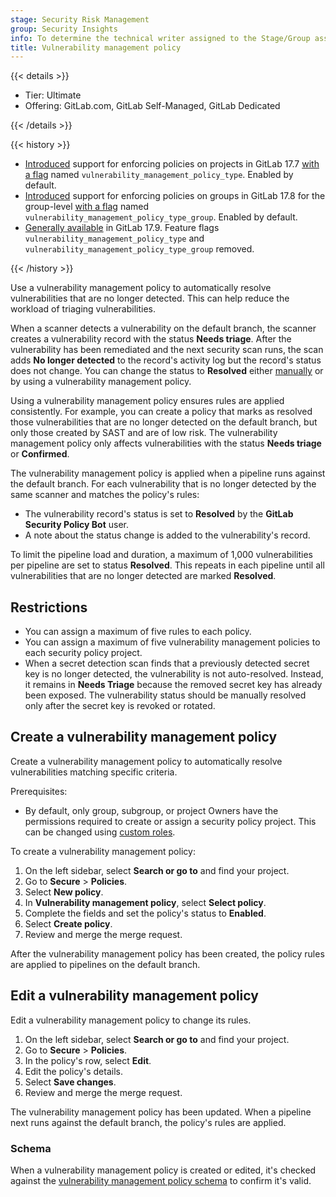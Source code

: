 ```yaml
---
stage: Security Risk Management
group: Security Insights
info: To determine the technical writer assigned to the Stage/Group associated with this page, see https://handbook.gitlab.com/handbook/product/ux/technical-writing/#assignments
title: Vulnerability management policy
---
```


{{< details >}}

- Tier: Ultimate
- Offering: GitLab.com, GitLab Self-Managed, GitLab Dedicated

{{< /details >}}

{{< history >}}

- [Introduced](https://gitlab.com/groups/gitlab-org/-/epics/5708) support for enforcing policies on projects in GitLab 17.7 [with a flag](../../../administration/feature_flags/_index.md) named `vulnerability_management_policy_type`. Enabled by default.
- [Introduced](https://gitlab.com/groups/gitlab-org/-/epics/15697) support for enforcing policies on groups in GitLab 17.8 for the group-level [with a flag](../../../administration/feature_flags/_index.md) named `vulnerability_management_policy_type_group`. Enabled by default.
- [Generally available](https://gitlab.com/gitlab-org/gitlab/-/merge_requests/178031) in GitLab 17.9. Feature flags `vulnerability_management_policy_type` and `vulnerability_management_policy_type_group` removed.

{{< /history >}}

Use a vulnerability management policy to automatically resolve vulnerabilities that are no longer
detected. This can help reduce the workload of triaging vulnerabilities.

When a scanner detects a vulnerability on the default branch, the scanner creates a vulnerability
record with the status **Needs triage**. After the vulnerability has been remediated and the next
security scan runs, the scan adds **No longer detected** to the record's activity log but the
record's status does not change. You can change the status to **Resolved** either
[manually](../vulnerabilities/_index.md#change-the-status-of-a-vulnerability) or by using a
vulnerability management policy.

Using a vulnerability management policy ensures rules are applied consistently. For example, you can
create a policy that marks as resolved those vulnerabilities that are no longer detected on the default
branch, but only those created by SAST and are of low risk. The vulnerability management policy
only affects vulnerabilities with the status **Needs triage** or **Confirmed**.

The vulnerability management policy is applied when a pipeline runs against the default branch.
For each vulnerability that is no longer detected by the same scanner and matches the policy's rules:

- The vulnerability record's status is set to **Resolved** by the **GitLab Security Policy Bot**
  user.
- A note about the status change is added to the vulnerability's record.

To limit the pipeline load and duration, a maximum of 1,000 vulnerabilities per pipeline are set to
status **Resolved**. This repeats in each pipeline until all vulnerabilities that are no longer
detected are marked **Resolved**.

## Restrictions

- You can assign a maximum of five rules to each policy.
- You can assign a maximum of five vulnerability management policies to each security policy project.
- When a secret detection scan finds that a previously detected secret key is no longer detected,
  the vulnerability is not auto-resolved. Instead, it remains in **Needs Triage** because the removed
  secret key has already been exposed. The vulnerability status should be manually resolved only after
  the secret key is revoked or rotated.

## Create a vulnerability management policy

Create a vulnerability management policy to automatically resolve vulnerabilities matching specific
criteria.

Prerequisites:

- By default, only group, subgroup, or project Owners have the permissions required to create or
  assign a security policy project. This can be changed using
  [custom roles](../../custom_roles/_index.md).

To create a vulnerability management policy:

1. On the left sidebar, select **Search or go to** and find your project.
1. Go to **Secure** > **Policies**.
1. Select **New policy**.
1. In **Vulnerability management policy**, select **Select policy**.
1. Complete the fields and set the policy's status to **Enabled**.
1. Select **Create policy**.
1. Review and merge the merge request.

After the vulnerability management policy has been created, the policy rules are applied to
pipelines on the default branch.

## Edit a vulnerability management policy

Edit a vulnerability management policy to change its rules.

1. On the left sidebar, select **Search or go to** and find your project.
1. Go to **Secure** > **Policies**.
1. In the policy's row, select **Edit**.
1. Edit the policy's details.
1. Select **Save changes**.
1. Review and merge the merge request.

The vulnerability management policy has been updated. When a pipeline next runs against the default
branch, the policy's rules are applied.

### Schema

When a vulnerability management policy is created or edited, it's checked against the
[vulnerability management policy schema](vulnerability_management_policy_schema.md) to confirm it's
valid.
